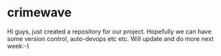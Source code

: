 # crimewave

Hi guys, just created a repository for our project.  Hopefully we can have some version control, auto-devops etc etc.  Will update and do more next week:-)

